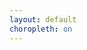 ```yaml
---
layout: default
choropleth: on
---
```


<br>
<div id='test'></div>

<script>
 // need to remove "," from dataset in Median.income
  choropleth("/assets/chr2015/chr2015.csv","Median.household.income.Value",
             1000,"#test","blue",0,0,100000);
</script>
